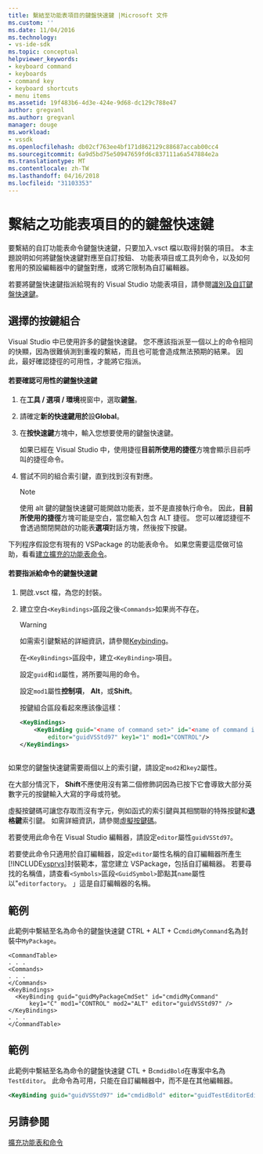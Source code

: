 ```yaml
---
title: 繫結至功能表項目的鍵盤快速鍵 |Microsoft 文件
ms.custom: ''
ms.date: 11/04/2016
ms.technology:
- vs-ide-sdk
ms.topic: conceptual
helpviewer_keywords:
- keyboard command
- keyboards
- command key
- keyboard shortcuts
- menu items
ms.assetid: 19f483b6-4d3e-424e-9d68-dc129c788e47
author: gregvanl
ms.author: gregvanl
manager: douge
ms.workload:
- vssdk
ms.openlocfilehash: db02cf763ee4bf171d862129c88687accab00cc4
ms.sourcegitcommit: 6a9d5bd75e50947659fd6c837111a6a547884e2a
ms.translationtype: MT
ms.contentlocale: zh-TW
ms.lasthandoff: 04/16/2018
ms.locfileid: "31103353"
---
```

# <a name="binding-keyboard-shortcuts-to-menu-items"></a>繫結之功能表項目的的鍵盤快速鍵
要繫結的自訂功能表命令鍵盤快速鍵，只要加入.vsct 檔以取得封裝的項目。 本主題說明如何將鍵盤快速鍵對應至自訂按鈕、 功能表項目或工具列命令，以及如何套用的預設編輯器中的鍵盤對應，或將它限制為自訂編輯器。  
  
 若要將鍵盤快速鍵指派給現有的 Visual Studio 功能表項目，請參閱[識別及自訂鍵盤快速鍵](../ide/identifying-and-customizing-keyboard-shortcuts-in-visual-studio.md)。  
  
## <a name="choosing-a-key-combination"></a>選擇的按鍵組合  
 Visual Studio 中已使用許多的鍵盤快速鍵。 您不應該指派至一個以上的命令相同的快顯，因為很難偵測到重複的繫結，而且也可能會造成無法預期的結果。 因此，最好確認捷徑的可用性，才能將它指派。  
  
#### <a name="to-verify-the-availability-of-a-keyboard-shortcut"></a>若要確認可用性的鍵盤快速鍵  
  
1.  在**工具 / 選項 / 環境**視窗中，選取**鍵盤**。  
  
2.  請確定**新的快速鍵用於**設**Global**。  
  
3.  在**按快速鍵**方塊中，輸入您想要使用的鍵盤快速鍵。  
  
     如果已經在 Visual Studio 中，使用捷徑**目前所使用的捷徑**方塊會顯示目前呼叫的捷徑命令。  
  
4.  嘗試不同的組合索引鍵，直到找到沒有對應。  
  
    > [!NOTE]
    >  使用 alt 鍵的鍵盤快速鍵可能開啟功能表，並不是直接執行命令。 因此，**目前所使用的捷徑**方塊可能是空白，當您輸入包含 ALT 捷徑。 您可以確認捷徑不會透過關閉開啟的功能表**選項**對話方塊，然後按下按鍵。  
  
 下列程序假設您有現有的 VSPackage 的功能表命令。 如果您需要這麼做可協助，看看[建立擴充的功能表命令](../extensibility/creating-an-extension-with-a-menu-command.md)。  
  
#### <a name="to-assign-a-keyboard-shortcut-to-a-command"></a>若要指派給命令的鍵盤快速鍵  
  
1.  開啟.vsct 檔，為您的封裝。  
  
2.  建立空白`<KeyBindings>`區段之後`<Commands>`如果尚不存在。  
  
    > [!WARNING]
    >  如需索引鍵繫結的詳細資訊，請參閱[Keybinding](../extensibility/keybinding-element.md)。  
  
     在`<KeyBindings>`區段中，建立`<KeyBinding>`項目。  
  
     設定`guid`和`id`屬性，將所要叫用的命令。  
  
     設定`mod1`屬性**控制項**， **Alt**，或**Shift**。  
  
     按鍵組合區段看起來應該像這樣：  
  
    ```xml  
    <KeyBindings>  
        <KeyBinding guid="<name of command set>" id="<name of command id>"  
            editor="guidVSStd97" key1="1" mod1="CONTROL"/>  
    </KeyBindings>  
  
    ```  
  
 如果您的鍵盤快速鍵需要兩個以上的索引鍵，請設定`mod2`和`key2`屬性。  
  
 在大部分情況下， **Shift**不應使用沒有第二個修飾詞因為已按下它會導致大部分英數字元的按鍵輸入大寫的字母或符號。  
  
 虛擬按鍵碼可讓您存取而沒有字元，例如函式的索引鍵與其相關聯的特殊按鍵和**退格鍵**索引鍵。 如需詳細資訊，請參閱[虛擬按鍵碼](http://go.microsoft.com/fwlink/?LinkID=105932)。  
  
 若要使用此命令在 Visual Studio 編輯器，請設定`editor`屬性`guidVSStd97`。  
  
 若要使此命令只適用於自訂編輯器，設定`editor`屬性名稱的自訂編輯器所產生[!INCLUDE[vsprvs](../code-quality/includes/vsprvs_md.md)]封裝範本，當您建立 VSPackage，包括自訂編輯器。 若要尋找的名稱值，請查看`<Symbols>`區段`<GuidSymbol>`節點其`name`屬性以"`editorfactory`。 」這是自訂編輯器的名稱。  
  
## <a name="example"></a>範例  
 此範例中繫結至名為命令的鍵盤快速鍵 CTRL + ALT + C`cmdidMyCommand`名為封裝中`MyPackage`。  
  
```  
<CommandTable>  
. . .  
<Commands>  
. . .  
</Commands>  
<KeyBindings>  
  <KeyBinding guid="guidMyPackageCmdSet" id="cmdidMyCommand"   
      key1="C" mod1="CONTROL" mod2="ALT" editor="guidVSStd97" />  
</KeyBindings>  
. . .  
</CommandTable>  
```  
  
## <a name="example"></a>範例  
 此範例中繫結至名為命令的鍵盤快速鍵 CTL + B`cmdidBold`在專案中名為`TestEditor`。 此命令為可用，只能在自訂編輯器中，而不是在其他編輯器。  
  
```xml  
<KeyBinding guid="guidVSStd97" id="cmdidBold" editor="guidTestEditorEditorFactory" key1="B" mod1="Control" />  
```  
  
## <a name="see-also"></a>另請參閱  
 [擴充功能表和命令](../extensibility/extending-menus-and-commands.md)